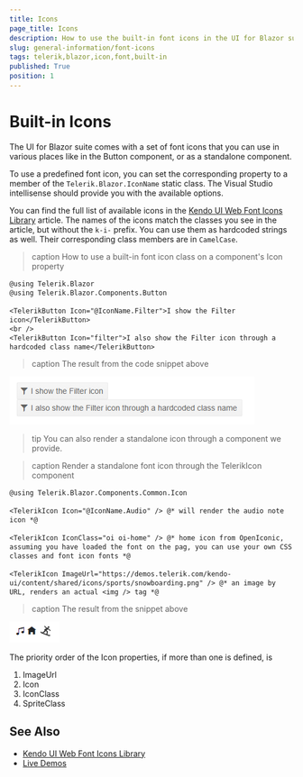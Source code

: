 ```yaml
---
title: Icons
page_title: Icons
description: How to use the built-in font icons in the UI for Blazor suite
slug: general-information/font-icons
tags: telerik,blazor,icon,font,built-in
published: True
position: 1
---
```


# Built-in Icons

The UI for Blazor suite comes with a set of font icons that you can use in various places like in the Button component, or as a standalone component.

To use a predefined font icon, you can set the corresponding property to a member of the `Telerik.Blazor.IconName` static class. The Visual Studio intellisense should provide you with the available options.

You can find the full list of available icons in the [Kendo UI Web Font Icons Library](https://docs.telerik.com/kendo-ui/styles-and-layout/icons-web) article. The names of the icons match the classes you see in the article, but without the `k-i-` prefix. You can use them as hardcoded strings as well. Their corresponding class members are in `CamelCase`.

>caption How to use a built-in font icon class on a component's Icon property

````CSHTML
@using Telerik.Blazor
@using Telerik.Blazor.Components.Button

<TelerikButton Icon="@IconName.Filter">I show the Filter icon</TelerikButton>
<br />
<TelerikButton Icon="filter">I also show the Filter icon through a hardcoded class name</TelerikButton>
````

>caption The result from the code snippet above

![](images/telerik-button-with-icon.png)

>tip You can also render a standalone icon through a component we provide.

>caption Render a standalone font icon through the TelerikIcon component

````CSHTML
@using Telerik.Blazor.Components.Common.Icon

<TelerikIcon Icon="@IconName.Audio" /> @* will render the audio note icon *@

<TelerikIcon IconClass="oi oi-home" /> @* home icon from OpenIconic, assuming you have loaded the font on the pag, you can use your own CSS classes and font icon fonts *@

<TelerikIcon ImageUrl="https://demos.telerik.com/kendo-ui/content/shared/icons/sports/snowboarding.png" /> @* an image by URL, renders an actual <img /> tag *@
````

>caption The result from the snippet above

![](images/standalone-font-icons.png)

The priority order of the Icon properties, if more than one is defined, is

1. ImageUrl
2. Icon
3. IconClass
4. SpriteClass


## See Also

  * [Kendo UI Web Font Icons Library](https://docs.telerik.com/kendo-ui/styles-and-layout/icons-web)
  * [Live Demos](https://demos.telerik.com/blazor-ui)